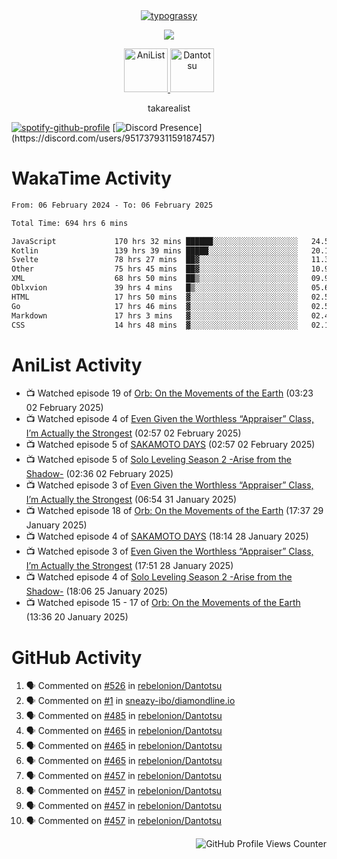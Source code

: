 <div align="center">
<a href="https://github.com/kawarimidoll/typograssy">
    <img alt="typograssy" src="https://typograssy.deno.dev/api?text=%E3%82%B8%E3%83%A7%E3%83%B3%E3%81%A7%E3%81%99%E3%80%82%E3%81%93%E3%82%93%E3%81%AB%E3%81%A1%E3%81%AF%20%20%5E%5E%20sup%20iam%20ibo%20--&&l0=none&l1=82d9d0&l2=027353&l3=038c4c&l4=01402e&bg=none&frame=none&speed=100&comment=">
</a>
</div>
<p align="center">
  <a href="https://skillicons.dev">
    <img src="https://skillicons.dev/icons?i=kotlin,figma,obsidian,androidstudio,vscode,css,html" />
  </a>
</p>

<p align="center">
    <a href="https://anilist.co/user/takarealist112/">
      <img src="https://i.imgur.com/LDvh7Lg.gif" alt="AniList" style="width: 70px; height: auto;">
    </a>
    <a href="https://discord.gg/4HPZ5nAWwM/">
      <img src="https://i.imgur.com/5o3Y9Jb.gif" alt="Dantotsu" style="width: 70px; height: auto;">
    </a>
</p>

<p align="center">
takarealist
</p>

[![spotify-github-profile](https://spotify-github-profile.vercel.app/api/view?uid=216np2gahwfhcjozqmzomew7i&cover_image=true&theme=novatorem&show_offline=true&background_color=121212&interchange=false&bar_color=53b14f&bar_color_cover=true)](https://spotify-github-profile.vercel.app/api/view?uid=216np2gahwfhcjozqmzomew7i&redirect=true)
[![Discord Presence](https://lanyard-profile-readme.vercel.app/api/951737931159187457?theme=dark&bg=Oe1116&animated=false&hideDiscrim=true&borderRadius=30px&idleMessage=currently%20offline...)](https://discord.com/users/951737931159187457)

# WakaTime Activity

<!--START_SECTION:waka-->

```txt
From: 06 February 2024 - To: 06 February 2025

Total Time: 694 hrs 6 mins

JavaScript             170 hrs 32 mins ██████░░░░░░░░░░░░░░░░░░░   24.57 %
Kotlin                 139 hrs 39 mins █████░░░░░░░░░░░░░░░░░░░░   20.12 %
Svelte                 78 hrs 27 mins  ██▓░░░░░░░░░░░░░░░░░░░░░░   11.30 %
Other                  75 hrs 45 mins  ██▓░░░░░░░░░░░░░░░░░░░░░░   10.91 %
XML                    68 hrs 50 mins  ██▒░░░░░░░░░░░░░░░░░░░░░░   09.92 %
Oblxvion               39 hrs 4 mins   █▒░░░░░░░░░░░░░░░░░░░░░░░   05.63 %
HTML                   17 hrs 50 mins  ▓░░░░░░░░░░░░░░░░░░░░░░░░   02.57 %
Go                     17 hrs 46 mins  ▓░░░░░░░░░░░░░░░░░░░░░░░░   02.56 %
Markdown               17 hrs 3 mins   ▓░░░░░░░░░░░░░░░░░░░░░░░░   02.46 %
CSS                    14 hrs 48 mins  ▓░░░░░░░░░░░░░░░░░░░░░░░░   02.13 %
```

<!--END_SECTION:waka-->

# AniList Activity

<!-- ANILIST_ACTIVITY:start -->

-   📺 Watched episode 19 of [Orb: On the Movements of the Earth](https://anilist.co/anime/151514) (03:23 02 February 2025)
-   📺 Watched episode 4 of [Even Given the Worthless “Appraiser” Class, I’m Actually the Strongest](https://anilist.co/anime/178548) (02:57 02 February 2025)
-   📺 Watched episode 5 of [SAKAMOTO DAYS](https://anilist.co/anime/177709) (02:57 02 February 2025)
-   📺 Watched episode 5 of [Solo Leveling Season 2 -Arise from the Shadow-](https://anilist.co/anime/176496) (02:36 02 February 2025)
-   📺 Watched episode 3 of [Even Given the Worthless “Appraiser” Class, I’m Actually the Strongest](https://anilist.co/anime/178548) (06:54 31 January 2025)
-   📺 Watched episode 18 of [Orb: On the Movements of the Earth](https://anilist.co/anime/151514) (17:37 29 January 2025)
-   📺 Watched episode 4 of [SAKAMOTO DAYS](https://anilist.co/anime/177709) (18:14 28 January 2025)
-   📺 Watched episode 3 of [Even Given the Worthless “Appraiser” Class, I’m Actually the Strongest](https://anilist.co/anime/178548) (17:51 28 January 2025)
-   📺 Watched episode 4 of [Solo Leveling Season 2 -Arise from the Shadow-](https://anilist.co/anime/176496) (18:06 25 January 2025)
-   📺 Watched episode 15 - 17 of [Orb: On the Movements of the Earth](https://anilist.co/anime/151514) (13:36 20 January 2025)

<!-- ANILIST_ACTIVITY:end -->

# GitHub Activity

<!--START_SECTION:activity-->

1. 🗣 Commented on [#526](https://github.com/rebelonion/Dantotsu/pull/526#issuecomment-2481012390) in [rebelonion/Dantotsu](https://github.com/rebelonion/Dantotsu)
2. 🗣 Commented on [#1](https://github.com/sneazy-ibo/diamondline.io/issues/1#issuecomment-2411269955) in [sneazy-ibo/diamondline.io](https://github.com/sneazy-ibo/diamondline.io)
3. 🗣 Commented on [#485](https://github.com/rebelonion/Dantotsu/issues/485#issuecomment-2374839206) in [rebelonion/Dantotsu](https://github.com/rebelonion/Dantotsu)
4. 🗣 Commented on [#465](https://github.com/rebelonion/Dantotsu/issues/465#issuecomment-2257555066) in [rebelonion/Dantotsu](https://github.com/rebelonion/Dantotsu)
5. 🗣 Commented on [#465](https://github.com/rebelonion/Dantotsu/issues/465#issuecomment-2257389149) in [rebelonion/Dantotsu](https://github.com/rebelonion/Dantotsu)
6. 🗣 Commented on [#465](https://github.com/rebelonion/Dantotsu/issues/465#issuecomment-2257388359) in [rebelonion/Dantotsu](https://github.com/rebelonion/Dantotsu)
7. 🗣 Commented on [#457](https://github.com/rebelonion/Dantotsu/issues/457#issuecomment-2256121324) in [rebelonion/Dantotsu](https://github.com/rebelonion/Dantotsu)
8. 🗣 Commented on [#457](https://github.com/rebelonion/Dantotsu/issues/457#issuecomment-2256120426) in [rebelonion/Dantotsu](https://github.com/rebelonion/Dantotsu)
9. 🗣 Commented on [#457](https://github.com/rebelonion/Dantotsu/issues/457#issuecomment-2256119951) in [rebelonion/Dantotsu](https://github.com/rebelonion/Dantotsu)
10. 🗣 Commented on [#457](https://github.com/rebelonion/Dantotsu/issues/457#issuecomment-2256116300) in [rebelonion/Dantotsu](https://github.com/rebelonion/Dantotsu)
<!--END_SECTION:activity-->

<div align="right">
    <img src="https://komarev.com/ghpvc/?username=sneazy-ibo&color=ff6e00&label=Counter&abbreviated=true" alt="GitHub Profile Views Counter">
</div>
